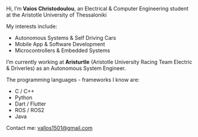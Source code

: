 Hi, I’m **Vaios Christodoulou**, an Electrical & Computer Engineering student at the Aristotle University of Thessaloniki

My interests include:
- Autonomous Systems & Self Driving Cars
- Mobile App & Software Development
- Microcontrollers & Embedded Systems

I’m currently working at **Aristurtle** (Aristotle University Racing Team Electric & Driverles) as an Autonomous System Engineer.

The programming languages - frameworks I know are: 
- C / C++
- Python
- Dart / Flutter
- ROS / ROS2
- Java

Contact me: vallos1501@gmail.com
